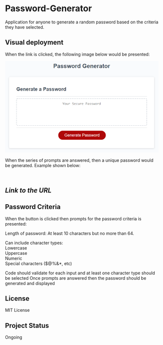 # Password-Generator
Application for anyone to generate a random password based on the criteria they have selected. 

## Visual deployment

When the link is clicked, the following image below would be presented:

<img src="assets/05-javascript-challenge-demo.png" alt text="image of first page">

When the series of prompts are answered, then a unique password would be generated. Example shown below:


<img src="Password-Generator/assets/Screenshot 2023-03-04 at 21.58.29.png" alt text="example of random password">


## *Link to the URL*



## Password Criteria

When the button is clicked then prompts for the password criteria is presented:

Length of password: At least 10 characters but no more than 64.

Can include character types:
<br>
Lowercase
<br>
Uppercase
<br>
Numeric
<br>
Special characters ($@%&*, etc)

Code should validate for each input and at least one character type should be selected
Once prompts are answered then the password should be generated and displayed



## License
MIT License

## Project Status
Ongoing
